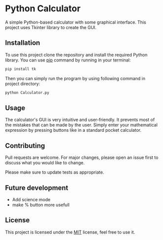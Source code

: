 # Python Calculator

A simple Python-based calculator with some graphical interface. This project uses Tkinter library to create the GUI. 

## Installation

To use this project clone the repository and install the required Python library. You can use [pip](https://pip.pypa.io/en/stable/) command by running in your terminal:

```bash
pip install tk
```
Then you can simply run the program by using following command in project directory:

```bash
python Calculator.py
```

## Usage

The calculator's GUI is very intuitive and user-friendly. It prevents most of the mistakes that can be made by the user. Simply enter your mathematical expression by pressing buttons like in a standard pocket calculator.

## Contributing

Pull requests are welcome. For major changes, please open an issue first
to discuss what you would like to change.

Please make sure to update tests as appropriate.

## Future development
- Add science mode
- make % button more usefull

## License

This project is licensed under the [MIT](https://choosealicense.com/licenses/mit/) license, feel free to use it.